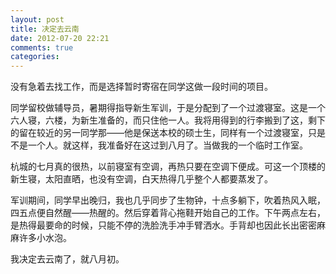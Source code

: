 ```yaml
---
layout: post
title: 决定去云南
date: 2012-07-20 22:21
comments: true
categories: 
---
```


没有急着去找工作，而是选择暂时寄宿在同学这做一段时间的项目。

同学留校做辅导员，暑期得指导新生军训，于是分配到了一个过渡寝室。这是一个六人寝，六楼，为新生准备的，而只住他一人。我将用得到的行李搬到了这，剩下的留在较近的另一同学那——他是保送本校的硕士生，同样有一个过渡寝室，只是不是一个人。就这样，我准备好在这过到八月了。当做我的一个临时工作室。

杭城的七月真的很热，以前寝室有空调，再热只要在空调下便成。可这一个顶楼的新生寝，太阳直晒，也没有空调，白天热得几乎整个人都要蒸发了。

军训期间，同学早出晚归，我也几乎同步了生物钟，十点多躺下，吹着热风入眠，四五点便自然醒——热醒的。然后穿着背心拖鞋开始自己的工作。下午两点左右，是热得最要命的时候，只能不停的洗脸洗手冲手臂洒水。手背却也因此长出密密麻麻许多小水泡。

我决定去云南了，就八月初。


